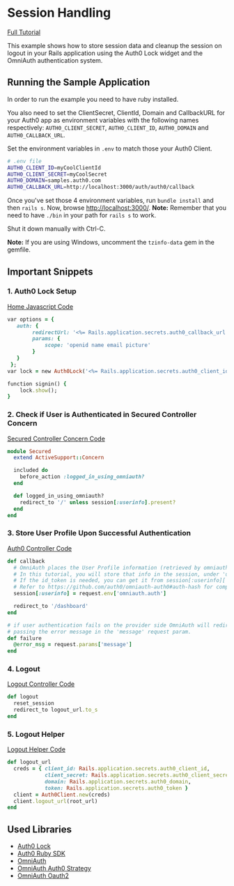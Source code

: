 # Session Handling
[Full Tutorial](https://auth0.com/docs/quickstart/webapp/rails/03-session-handling)

This example shows how to store session data and cleanup the session on logout in your Rails application using the Auth0 Lock widget and the OmniAuth authentication system.

## Running the Sample Application
In order to run the example you need to have ruby installed.

You also need to set the ClientSecret, ClientId, Domain and CallbackURL for your Auth0 app as environment variables with the following names respectively: `AUTH0_CLIENT_SECRET`, `AUTH0_CLIENT_ID`, `AUTH0_DOMAIN` and `AUTH0_CALLBACK_URL`.

Set the environment variables in `.env` to match those your Auth0 Client.

````bash
# .env file
AUTH0_CLIENT_ID=myCoolClientId
AUTH0_CLIENT_SECRET=myCoolSecret
AUTH0_DOMAIN=samples.auth0.com
AUTH0_CALLBACK_URL=http://localhost:3000/auth/auth0/callback
````
Once you've set those 4 environment variables, run `bundle install` and then `rails s`. Now, browse [http://localhost:3000/](http://localhost:3000/).
__Note:__ Remember that you need to have `./bin` in your path for `rails s` to work.

Shut it down manually with Ctrl-C.

__Note:__ If you are using Windows, uncomment the `tzinfo-data` gem in the gemfile.

## Important Snippets

### 1. Auth0 Lock Setup
[Home Javascript Code](/01-Login/app/assets/javascripts/home.js.erb)
```ruby
var options = {
   auth: {
 		redirectUrl: '<%= Rails.application.secrets.auth0_callback_url %>',
 		params: {
 			scope: 'openid name email picture'
 		}
   }
 };
var lock = new Auth0Lock('<%= Rails.application.secrets.auth0_client_id %>', '<%= Rails.application.secrets.auth0_domain %>', options);

function signin() {
 	lock.show();
}
```
### 2. Check if  User is Authenticated in Secured Controller Concern
[Secured Controller Concern Code](/01-Login/app/controllers/concerns/secured.rb)
```ruby
module Secured
  extend ActiveSupport::Concern

  included do
    before_action :logged_in_using_omniauth?
  end

  def logged_in_using_omniauth?
    redirect_to '/' unless session[:userinfo].present?
  end
end
```

### 3. Store User Profile Upon Successful Authentication
[Auth0 Controller Code](/01-Login/app/controllers/auth0_controller.rb)
```ruby
def callback
  # OmniAuth places the User Profile information (retrieved by omniauth-auth0) in request.env['omniauth.auth'].
  # In this tutorial, you will store that info in the session, under 'userinfo'.
  # If the id_token is needed, you can get it from session[:userinfo]['credentials']['id_token'].
  # Refer to https://github.com/auth0/omniauth-auth0#auth-hash for complete information on 'omniauth.auth' contents.
  session[:userinfo] = request.env['omniauth.auth']

  redirect_to '/dashboard'
end

# if user authentication fails on the provider side OmniAuth will redirect to /auth/failure,
# passing the error message in the 'message' request param.
def failure
  @error_msg = request.params['message']
end
```

### 4. Logout
[Logout Controller Code](/01-Login/app/controllers/logout_controller.rb)
```ruby
def logout
  reset_session
  redirect_to logout_url.to_s
end
```

### 5. Logout Helper
[Logout Helper Code](/01-Login/app/helpers/logout_helper.rb)
```ruby
def logout_url
  creds = { client_id: Rails.application.secrets.auth0_client_id,
            client_secret: Rails.application.secrets.auth0_client_secret,
            domain: Rails.application.secrets.auth0_domain,
            token: Rails.application.secrets.auth0_token }
  client = Auth0Client.new(creds)
  client.logout_url(root_url)
end
```


## Used Libraries
* [Auth0 Lock](https://github.com/auth0/lock)
* [Auth0 Ruby SDK](https://github.com/auth0/ruby-auth0)
* [OmniAuth](https://github.com/intridea/omniauth)
* [OmniAuth Auth0 Strategy](https://github.com/auth0/omniauth-auth0)
* [OmniAuth Oauth2](https://github.com/intridea/omniauth-oauth2)
